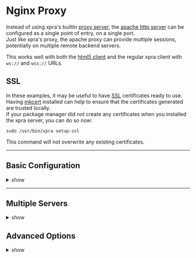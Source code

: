 # Nginx Proxy

Instead of using xpra's builtin [proxy server](Proxy-Server.md), the [apache http server](https://httpd.apache.org/) can be configured as a single point of entry, on a single port. \
Just like xpra's proxy, the apache proxy can provide multiple sessions, potentially on multiple remote backend servers.

This works well with both the [html5 client](https://github.com/Xpra-org/xpra-html5) and the regular xpra client with `ws://` and `wss://` URLs.


## SSL

In these examples, it may be useful to have [SSL](../Network/SSL.md) certificates ready to use. \
Having [mkcert](https://mkcert.org/) installed can help to ensure that the certificates generated are trusted locally. \
If your package manager did not create any certificates when you installed the xpra server, you can do so now:
```shell
sudo /usr/bin/xpra setup-ssl
```
This command will not overwrite any existing certificates.

---

## Basic Configuration

<details>
  <summary>show</summary>

### Create the config
```shell
cat > /usr/share/nginx/xpra-basic.conf << EOF
events {
}

http {

	map $http_upgrade $connection_upgrade {
		default upgrade;
		''	  close;
	}

	server {
		listen 443 ssl;
		listen 80;

		root /usr/share/xpra/www;

		ssl_certificate /etc/xpra/ssl/ssl-cert.pem;
		ssl_certificate_key /etc/xpra/ssl/key.pem;

		location / {
			proxy_pass http://127.0.0.1:10000;

			proxy_http_version 1.1;
			proxy_buffering off;
			proxy_cache_bypass $http_upgrade;
			proxy_set_header Upgrade $http_upgrade;
			proxy_set_header Connection "Upgrade";
			proxy_set_header Host $host;
		}
	}
}
EOF
```
### Start nginx:
```shell
sudo nginx -c xpra-basic.conf
```

### Xpra server
Start an xpra server on port 10000:
```shell
xpra start --bind-tcp=0.0.0.0:10000 --start=xterm
```
(beware: [authentication](https://github.com/Xpra-org/xpra/blob/master/docs/Usage/Authentication.md) is turned off for simplicity)

Then you can simply open your browser to connect to the session via the nginx proxy:
```shell
xdg-open http://localhost/
```
Or even via https if the certificates are configured correctly:
```shell
xdg-open https://localhost/
```
</details>


---


## Multiple Servers

<details>
  <summary>show</summary>

This example configuration maps different URLs to servers on different ports.

```
http {

	map $http_upgrade $connection_upgrade {
		default upgrade;
		''	  close;
	}

	server {
		listen 443 ssl;
		listen 80;

		root /usr/share/xpra/www;

		ssl_certificate /etc/xpra/ssl/ssl-cert.pem;
		ssl_certificate_key /etc/xpra/ssl/key.pem;

		proxy_redirect off;
		proxy_http_version 1.1;
		proxy_buffering off;
		proxy_cache_bypass $http_upgrade;
		proxy_set_header Upgrade $http_upgrade;
		proxy_set_header Connection "Upgrade";
		proxy_set_header Host $host;
		proxy_set_header X-Forwarded-For $proxy_add_x_forwarded_for;
		proxy_set_header X-Forwarded-Proto $scheme;

		location /xpra1 {
			rewrite /xpra1/(.*) /$1 break;
			proxy_pass http://127.0.0.1:10000;
		}
		location /xpra2 {
			rewrite /xpra2/(.*) /$1 break;
			proxy_pass http://127.0.0.1:10001;
		}
	}
}
```
</details>


## Advanced Options

<details>
  <summary>show</summary>

Most of the options below can make the connection more robust
and should be applied to the `location` matching the xpra server being proxied for. \
However, increasing the timeouts should not be necessary as the xpra protocol
already includes its own ping packets every few seconds,
which should ensure that the connection is kept alive.

These options may even introduce new issues,
by making it harder for nginx to detect broken connections.

| Option	                                                                                                   | Recommended value                      | Purpose                                                                                                               |
|--------------------------------------------------------------------------------------------------------------|----------------------------------------|-----------------------------------------------------------------------------------------------------------------------|
| [`proxy_connect_timeout`](https://nginx.org/en/docs/http/ngx_http_proxy_module.html#proxy_connect_timeout)   | unchanged                              | a lower value can be used to fail faster when xpra servers are already started and initial connections should be fast |
| [`proxy_read_timeout`](https://nginx.org/en/docs/http/ngx_http_proxy_module.html#proxy_read_timeout)         | 10d                                    | or more, increase this option to prevent unexpected disconnections                                                    |
| [`proxy_send_timeout`](https://nginx.org/en/docs/http/ngx_http_proxy_module.html#proxy_send_timeout)         | 10d                                    | same as `proxy_read_timeout`                                                                                          |
| [`limit_except`](https://nginx.org/en/docs/http/ngx_http_core_module.html#limit_except)                      | `limit_except GET POST { deny  all; }` | prevent unwanted http requests from reaching xpra's http server                                                       |
| [`proxy_socket_keepalive`](https://nginx.org/en/docs/http/ngx_http_proxy_module.html#proxy_socket_keepalive) | unchanged                              | should not be needed, can be enabled                                                                                  |
| [`tcp_nodelay`](https://nginx.org/en/docs/http/ngx_http_core_module.html#tcp_nodelay)                        | on                                     | keep the latency low, this should already be enabled automatically for WebSocket connections                          |
| [`tcp_nopush`](https://nginx.org/en/docs/http/ngx_http_core_module.html#tcp_nopush)                          | off                                    | may introduce unwanted latency                                                                                        |
| [`proxy_no_cache`](https://nginx.org/en/docs/http/ngx_http_proxy_module.html#proxy_no_cache)                 | `1`                                    | prevent caching of the xpra-html5 client                                                                              |
| [`proxy_cache_bypass`](https://nginx.org/en/docs/http/ngx_http_proxy_module.html#proxy_cache_bypass)         | `1`                                    | prevent caching of the xpra-html5 client                                                                              |

The following options should not need to be modified:
* [`client_max_body_size`](https://nginx.org/en/docs/http/ngx_http_core_module.html#client_max_body_size) - [does not affect WebSocket connections](https://serverfault.com/questions/1034906/) and all the xpra clients use chunked transfers anyway - as for the xpra-html5 client itself, it is orders of magnitude smaller than the default limit
* [`proxy_intercept_errors`](https://nginx.org/en/docs/http/ngx_http_proxy_module.html#proxy_intercept_errors) - once a WebSocket connection is established, http error codes are not used
* [`keepalive_timeout`](https://nginx.org/en/docs/http/ngx_http_core_module.html#keepalive_timeout) - see `proxy_socket_keepalive` above
* [`send_timeout`](https://nginx.org/en/docs/http/ngx_http_core_module.html#send_timeout) - see `proxy_send_timeout` above


</details>